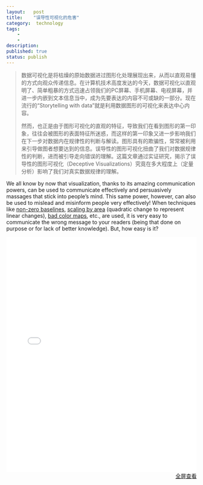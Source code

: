 ```yaml
---
layout:   post
title:    "误导性可视化的危害"
category:  technology
tags:     
    -  
    -   
description: 
published: true
status: publish
---
```

 
> 数据可视化是将枯燥的原始数据进过图形化处理展现出来，从而以直观易懂的方式向观众传递信息。在计算机技术高度发达的今天，数据可视化以直观明了、简单粗暴的方式迅速占领我们的PC屏幕、手机屏幕、电视屏幕，并进一步内嵌到文本信息当中，成为先要表达的内容不可或缺的一部分。现在流行的“Storytelling with data”就是利用数据图形的可视化来表达中心内容。
>
> 然而，也正是由于图形可视化的直观的特征，导致我们在看到图形的第一印象，往往会被图形的表面特征所迷惑，而这样的第一印象又进一步影响我们在下一步对数据内在规律性的判断与解读。图形具有的欺骗性，常常被利用来引导做图者想要达到的信息。误导性的图形可视化扭曲了我们对数据规律性的判断，进而被引导走向错误的理解。这篇文章通过实证研究，揭示了误导性的图形可视化（Deceptive Visualizations）究竟在多大程度上（定量分析）影响了我们对真实数据规律的理解。
 
We all know by now that visualization, thanks to its amazing communication powers, can be used to communicate effectively and persuasively massages that stick into people’s mind. This same power, however, can also be used to mislead and misinform people very effectively! When techniques like [non-zero baselines](http://www.storytellingwithdata.com/blog/2012/09/bar-charts-must-have-zero-baseline), [scaling by area](https://eagereyes.org/blog/2008/linear-vs-quadratic-change) (quadratic change to represent linear changes), [bad color maps](https://eagereyes.org/basics/rainbow-color-map), etc., are used, it is very easy to communicate the wrong message to your readers (being that done on purpose or for lack of better knowledge). But, how easy is it?
 
<iframe src="/finance/assets/files/How Deceptive are Deceptive Visualizations.pdf" 
style="width:100%; height:620px;" frameborder="0">
</iframe>
 
<p style="margin-top: 0px; text-align:right;">
<a target="_blank" 
href="/finance/assets/files/How Deceptive are Deceptive Visualizations.pdf">
全屏查看
</a>
</p>
